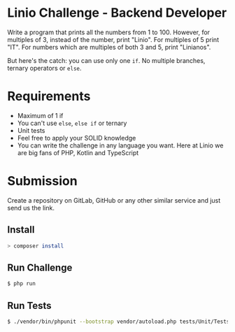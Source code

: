 # Linio Challenge - Backend Developer

Write a program that prints all the numbers from 1 to 100. However, for
multiples of 3, instead of the number, print "Linio". For multiples of 5 print
"IT". For numbers which are multiples of both 3 and 5, print "Linianos".

But here's the catch: you can use only one `if`. No multiple branches, ternary
operators or `else`.

# Requirements
* Maximum of 1 if
* You can't use `else`, `else if` or ternary
* Unit tests
* Feel free to apply your SOLID knowledge
* You can write the challenge in any language you want. Here at Linio we are
big fans of PHP, Kotlin and TypeScript

# Submission
Create a repository on GitLab, GitHub or any other similar service and
just send us the link.

## Install
```bash
> composer install
```

## Run Challenge
```bash
$ php run
```

## Run Tests
```bash
$ ./vendor/bin/phpunit --bootstrap vendor/autoload.php tests/Unit/Tests
```